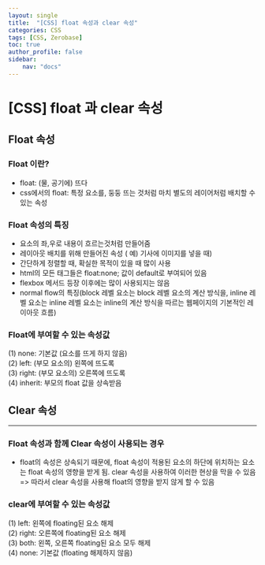 ```yaml
---
layout: single
title:  "[CSS] float 속성과 clear 속성"
categories: CSS
tags: [CSS, Zerobase]
toc: true
author_profile: false
sidebar:
    nav: "docs"
---
```


# **[CSS] float 과 clear 속성**

## Float 속성

### Float 이란?

- float: (물, 공기에) 뜨다
- css에서의 float: 특정 요소를, 둥둥 뜨는 것처럼 마치 별도의 레이어처럼 배치할 수 있는 속성

### Float 속성의 특징

- 요소의 좌,우로 내용이 흐르는것처럼 만들어줌
- 레이아웃 배치를 위해 만들어진 속성 ( 예) 기사에 이미지를 넣을 때)
- 간단하게 정렬할 때, 확실한 목적이 있을 때 많이 사용
- html의 모든 태그들은 float:none; 값이 default로 부여되어 있음
- flexbox 메서드 등장 이후에는 많이 사용되지는 않음
- normal flow의 특징(block 레벨 요소는 block 레벨 요소의 계산 방식을, inline 레벨 요소는 inline 레벨 요소는 inline의 계산 방식을 따르는 웹페이지의 기본적인 레이아웃 흐름)

### Float에 부여할 수 있는 속성값

(1) none: 기본값 (요소를 뜨게 하지 않음) <br>
(2) left: (부모 요소의) 왼쪽에 뜨도록 <br>
(3) right: (부모 요소의) 오른쪽에 뜨도록<br>
(4) inherit: 부모의 float 값을 상속받음<br>

## Clear 속성
---
### Float 속성과 함께 Clear 속성이 사용되는 경우

- float의 속성은 상속되기 때문에, float 속성이 적용된 요소의 하단에 위치하는 요소는 float 속성의 영향을 받게 됨. clear 속성을 사용하여 이러한 현상을 막을 수 있음 <br>
=> 따라서 clear 속성을 사용해 float의 영향을 받지 않게 할 수 있음

### clear에 부여할 수 있는 속성값

(1) left: 왼쪽에 floating된 요소 해제<br>
(2) right: 오른쪽에 floating된 요소 해제<br>
(3) both: 왼쪽, 오른쪽 floating된 요소 모두 해제<br>
(4) none: 기본값 (floating 해제하지 않음)